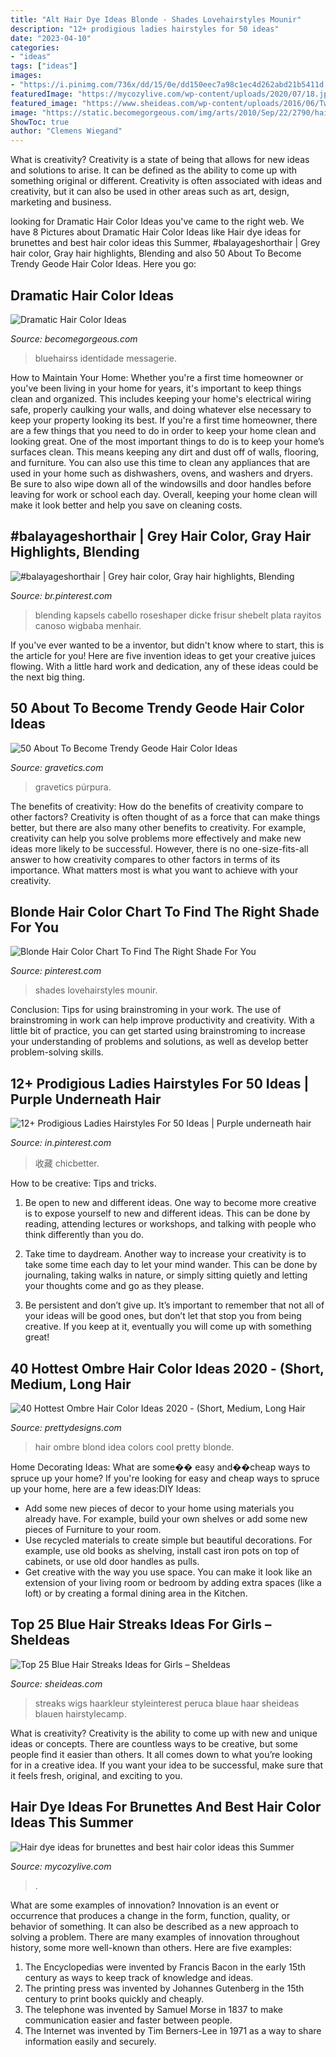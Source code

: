 ```yaml
---
title: "Alt Hair Dye Ideas Blonde - Shades Lovehairstyles Mounir"
description: "12+ prodigious ladies hairstyles for 50 ideas"
date: "2023-04-10"
categories:
- "ideas"
tags: ["ideas"]
images:
- "https://i.pinimg.com/736x/dd/15/0e/dd150eec7a98c1ec4d262abd21b5411d.jpg"
featuredImage: "https://mycozylive.com/wp-content/uploads/2020/07/18.jpg"
featured_image: "https://www.sheideas.com/wp-content/uploads/2016/06/Two-Tone-Black-and-Blue-Hair-Color-Ideas.jpg"
image: "https://static.becomegorgeous.com/img/arts/2010/Sep/22/2790/hair_color5.jpg"
ShowToc: true
author: "Clemens Wiegand"
---
```



What is creativity?
Creativity is a state of being that allows for new ideas and solutions to arise. It can be defined as the ability to come up with something original or different. Creativity is often associated with ideas and creativity, but it can also be used in other areas such as art, design, marketing and business.

	

		
looking for Dramatic Hair Color Ideas you've came to the right web. We have 8 Pictures about Dramatic Hair Color Ideas like Hair dye ideas for brunettes and best hair color ideas this Summer, #balayageshorthair | Grey hair color, Gray hair highlights, Blending and also 50 About To Become Trendy Geode Hair Color Ideas. Here you go:
		
    
## Dramatic Hair Color Ideas

<img loading=lazy src="https://static.becomegorgeous.com/img/arts/2010/Sep/22/2790/hair_color5.jpg" onerror="this.onerror=null;this.src='https://tse1.mm.bing.net/th?id=OIP.3NJZgSteiuBah2YdxPxbRAAAAA&amp;pid=15.1';" alt="Dramatic Hair Color Ideas">

_Source: becomegorgeous.com_

>bluehairss identidade messagerie. 

	

How to Maintain Your Home: Whether you're a first time homeowner or you've been living in your home for years, it's important to keep things clean and organized. This includes keeping your home's electrical wiring safe, properly caulking your walls, and doing whatever else necessary to keep your property looking its best.
If you're a first time homeowner, there are a few things that you need to do in order to keep your home clean and looking great. One of the most important things to do is to keep your home’s surfaces clean. This means keeping any dirt and dust off of walls, flooring, and furniture. You can also use this time to clean any appliances that are used in your home such as dishwashers, ovens, and washers and dryers. Be sure to also wipe down all of the windowsills and door handles before leaving for work or school each day. Overall, keeping your home clean will make it look better and help you save on cleaning costs.

    
## #balayageshorthair | Grey Hair Color, Gray Hair Highlights, Blending

<img loading=lazy src="https://i.pinimg.com/736x/13/1e/3c/131e3c58b13235bb868bc5a3eab9996e.jpg" onerror="this.onerror=null;this.src='https://tse1.mm.bing.net/th?id=OIP.cPg7LsF9URATUWBsfy8IcgHaJ3&amp;pid=15.1';" alt="#balayageshorthair | Grey hair color, Gray hair highlights, Blending">

_Source: br.pinterest.com_

>blending kapsels cabello roseshaper dicke frisur shebelt plata rayitos canoso wigbaba menhair. 

	

If you've ever wanted to be a inventor, but didn't know where to start, this is the article for you! Here are five invention ideas to get your creative juices flowing. With a little hard work and dedication, any of these ideas could be the next big thing.

    
## 50 About To Become Trendy Geode Hair Color Ideas

<img loading=lazy src="https://www.gravetics.com/wp-content/uploads/2017/05/Smokey-Purple-Hair-Color-768x895.jpg" onerror="this.onerror=null;this.src='https://tse1.mm.bing.net/th?id=OIP.L5bWb0hHjHzs-S-Gf-wMtQHaIo&amp;pid=15.1';" alt="50 About To Become Trendy Geode Hair Color Ideas">

_Source: gravetics.com_

>gravetics púrpura. 

	

The benefits of creativity: How do the benefits of creativity compare to other factors?
Creativity is often thought of as a force that can make things better, but there are also many other benefits to creativity. For example, creativity can help you solve problems more effectively and make new ideas more likely to be successful. However, there is no one-size-fits-all answer to how creativity compares to other factors in terms of its importance. What matters most is what you want to achieve with your creativity.

    
## Blonde Hair Color Chart To Find The Right Shade For You

<img loading=lazy src="https://i.pinimg.com/736x/b2/17/d8/b217d81084bff74e946788abaa206ac1.jpg" onerror="this.onerror=null;this.src='https://tse4.mm.bing.net/th?id=OIP.-qMyQ_yKrvwXHvvTCajEGgHaLG&amp;pid=15.1';" alt="Blonde Hair Color Chart To Find The Right Shade For You">

_Source: pinterest.com_

>shades lovehairstyles mounir. 

	

Conclusion: Tips for using brainstroming in your work.
The use of brainstroming in work can help improve productivity and creativity. With a little bit of practice, you can get started using brainstroming to increase your understanding of problems and solutions, as well as develop better problem-solving skills.

    
## 12+ Prodigious Ladies Hairstyles For 50 Ideas | Purple Underneath Hair

<img loading=lazy src="https://i.pinimg.com/736x/dd/15/0e/dd150eec7a98c1ec4d262abd21b5411d.jpg" onerror="this.onerror=null;this.src='https://tse3.mm.bing.net/th?id=OIP.H_RoOZRSudOfnfnNtkJkbgAAAA&amp;pid=15.1';" alt="12+ Prodigious Ladies Hairstyles For 50 Ideas | Purple underneath hair">

_Source: in.pinterest.com_

>收藏 chicbetter. 

	

How to be creative: Tips and tricks.
1. Be open to new and different ideas. One way to become more creative is to expose yourself to new and different ideas. This can be done by reading, attending lectures or workshops, and talking with people who think differently than you do.
2. Take time to daydream. Another way to increase your creativity is to take some time each day to let your mind wander. This can be done by journaling, taking walks in nature, or simply sitting quietly and letting your thoughts come and go as they please.

3. Be persistent and don’t give up. It’s important to remember that not all of your ideas will be good ones, but don’t let that stop you from being creative. If you keep at it, eventually you will come up with something great!

    
## 40 Hottest Ombre Hair Color Ideas 2020 - (Short, Medium, Long Hair

<img loading=lazy src="http://www.prettydesigns.com/wp-content/uploads/2015/09/Red-to-Blond-Ombre-Hair-Color-Idea.jpg" onerror="this.onerror=null;this.src='https://tse3.mm.bing.net/th?id=OIP.JKhCHOR1ybuRan_BU-_ipAHaLH&amp;pid=15.1';" alt="40 Hottest Ombre Hair Color Ideas 2020 - (Short, Medium, Long Hair">

_Source: prettydesigns.com_

>hair ombre blond idea colors cool pretty blonde. 

	

Home Decorating Ideas: What are some�� easy and��cheap ways to spruce up your home?
If you're looking for easy and cheap ways to spruce up your home, here are a few ideas:DIY Ideas: 
- Add some new pieces of decor to your home using materials you already have. For example, build your own shelves or add some new pieces of Furniture to your room. 
- Use recycled materials to create simple but beautiful decorations. For example, use old books as shelving, install cast iron pots on top of cabinets, or use old door handles as pulls. 
- Get creative with the way you use space. You can make it look like an extension of your living room or bedroom by adding extra spaces (like a loft) or by creating a formal dining area in the Kitchen.

    
## Top 25 Blue Hair Streaks Ideas For Girls – SheIdeas

<img loading=lazy src="https://www.sheideas.com/wp-content/uploads/2016/06/Two-Tone-Black-and-Blue-Hair-Color-Ideas.jpg" onerror="this.onerror=null;this.src='https://tse3.mm.bing.net/th?id=OIP.3-hkLnvavL146pS0hcR3RgHaKc&amp;pid=15.1';" alt="Top 25 Blue Hair Streaks Ideas for Girls – SheIdeas">

_Source: sheideas.com_

>streaks wigs haarkleur styleinterest peruca blaue haar sheideas blauen hairstylecamp. 

	

What is creativity?
Creativity is the ability to come up with new and unique ideas or concepts. There are countless ways to be creative, but some people find it easier than others. It all comes down to what you’re looking for in a creative idea. If you want your idea to be successful, make sure that it feels fresh, original, and exciting to you.

    
## Hair Dye Ideas For Brunettes And Best Hair Color Ideas This Summer

<img loading=lazy src="https://mycozylive.com/wp-content/uploads/2020/07/18.jpg" onerror="this.onerror=null;this.src='https://tse3.mm.bing.net/th?id=OIP.egn8e1jdawel94bHPDfWXAHaJ_&amp;pid=15.1';" alt="Hair dye ideas for brunettes and best hair color ideas this Summer">

_Source: mycozylive.com_

>. 

	

What are some examples of innovation?
Innovation is an event or occurrence that produces a change in the form, function, quality, or behavior of something. It can also be described as a new approach to solving a problem. There are many examples of innovation throughout history, some more well-known than others. Here are five examples:
1. The Encyclopedias were invented by Francis Bacon in the early 15th century as ways to keep track of knowledge and ideas.
2. The printing press was invented by Johannes Gutenberg in the 15th century to print books quickly and cheaply.
3. The telephone was invented by Samuel Morse in 1837 to make communication easier and faster between people. 
4. The Internet was invented by Tim Berners-Lee in 1971 as a way to share information easily and securely. 

